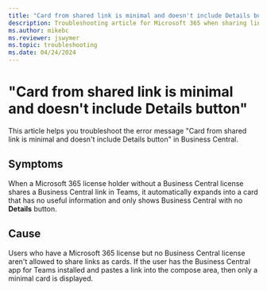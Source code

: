 ```yaml
---
title: "Card from shared link is minimal and doesn't include Details button"
description: Troubleshooting article for Microsoft 365 when sharing links to Business Central.
ms.author: mikebc
ms.reviewer: jswymer
ms.topic: troubleshooting 
ms.date: 04/24/2024
---
```


# "Card from shared link is minimal and doesn't include Details button"

This article helps you troubleshoot the error message "Card from shared link is minimal and doesn't include Details button" in Business Central.

## Symptoms 

When a Microsoft 365 license holder without a Business Central license shares a Business Central link in Teams, it automatically expands into a card that has no useful information and only shows Business Central with no **Details** button.

## Cause

Users who have a Microsoft 365 license but no Business Central license aren't allowed to share links as cards. If the user has the Business Central app for Teams installed and pastes a link into the compose area, then only a minimal card is displayed. 
